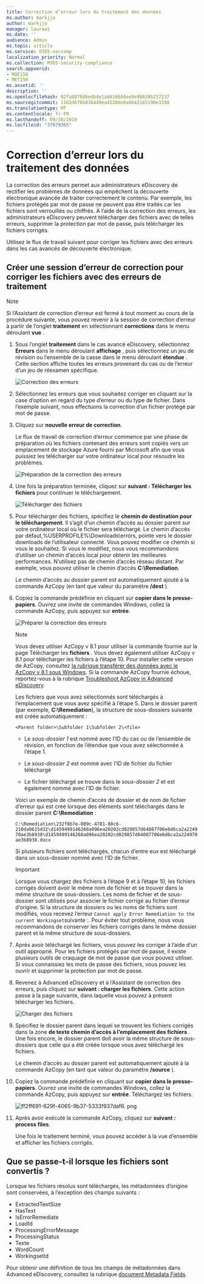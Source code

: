 ```yaml
---
title: Correction d’erreur lors du traitement des données
ms.author: markjjo
author: markjjo
manager: laurawi
ms.date: ''
audience: Admin
ms.topic: article
ms.service: O365-seccomp
localization_priority: Normal
ms.collection: M365-security-compliance
search.appverid:
- MOE150
- MET150
ms.assetid: ''
description: ''
ms.openlocfilehash: 02fa8870d6edb4e1a6616604ee0e98638b217237
ms.sourcegitcommit: 1162d676b036449ea4220de8a6642165190e3398
ms.translationtype: MT
ms.contentlocale: fr-FR
ms.lasthandoff: 09/20/2019
ms.locfileid: "37079365"
---
```

# <a name="error-remediation-when-processing-data"></a>Correction d’erreur lors du traitement des données

La correction des erreurs permet aux administrateurs eDiscovery de rectifier les problèmes de données qui empêchent la découverte électronique avancée de traiter correctement le contenu. Par exemple, les fichiers protégés par mot de passe ne peuvent pas être traités car les fichiers sont verrouillés ou chiffrés. À l’aide de la correction des erreurs, les administrateurs eDiscovery peuvent télécharger des fichiers avec de telles erreurs, supprimer la protection par mot de passe, puis télécharger les fichiers corrigés.

Utilisez le flux de travail suivant pour corriger les fichiers avec des erreurs dans les cas avancés de découverte électronique.

## <a name="create-an-error-remediation-session-to-remediate-files-with-processing-errors"></a>Créer une session d’erreur de correction pour corriger les fichiers avec des erreurs de traitement

>[!NOTE]
>Si l’Assistant de correction d’erreur est fermé à tout moment au cours de la procédure suivante, vous pouvez revenir à la session de correction d’erreur à partir de l’onglet **traitement** en sélectionnant **corrections** dans le menu déroulant **vue** .

1. Sous l’onglet **traitement** dans le cas avancé eDiscovery, sélectionnez **Erreurs** dans le menu déroulant **affichage** , puis sélectionnez un jeu de révision ou l’ensemble de la casse dans le menu déroulant **étendue** . Cette section affiche toutes les erreurs provenant du cas ou de l’erreur d’un jeu de réexamen spécifique.

   ![Correction des erreurs](media/8c2faf1a-834b-44fc-b418-6a18aed8b81a.png)

2. Sélectionnez les erreurs que vous souhaitez corriger en cliquant sur la case d’option en regard du type d’erreur ou du type de fichier.  Dans l’exemple suivant, nous effectuons la correction d’un fichier protégé par mot de passe.

3. Cliquez sur **nouvelle erreur de correction**.

    Le flux de travail de correction d’erreur commence par une phase de préparation où les fichiers contenant des erreurs sont copiés vers un emplacement de stockage Azure fourni par Microsoft afin que vous puissiez les télécharger sur votre ordinateur local pour résoudre les problèmes.

    ![Préparation de la correction des erreurs](media/390572ec-7012-47c4-a6b6-4cbb5649e8a8.png)

4. Une fois la préparation terminée, cliquez sur **suivant : Télécharger les fichiers** pour continuer le téléchargement.

    ![Télécharger des fichiers](media/6ac04b09-8e13-414a-9e24-7c75ba586363.png)

5. Pour télécharger des fichiers, spécifiez le **chemin de destination pour le téléchargement**. Il s’agit d’un chemin d’accès au dossier parent sur votre ordinateur local où le fichier sera téléchargé.  Le chemin d’accès par défaut,%USERPROFILE%\Downloads\errors, pointe vers le dossier downloads de l’utilisateur connecté. Vous pouvez modifier ce chemin si vous le souhaitez. Si vous le modifiez, nous vous recommandons d’utiliser un chemin d’accès local pour obtenir les meilleures performances. N’utilisez pas de chemin d’accès réseau distant. Par exemple, vous pouvez utiliser le chemin d’accès **C:\Remediation**. 

   Le chemin d’accès au dossier parent est automatiquement ajouté à la commande AzCopy (en tant que valeur du paramètre **/dest** ).

6. Copiez la commande prédéfinie en cliquant sur **copier dans le presse-papiers**. Ouvrez une invite de commandes Windows, collez la commande AzCopy, puis appuyez sur **entrée**.  

    ![Préparer la correction des erreurs](media/f364ab4d-31c5-4375-b69f-650f694a2f69.png)    

    > [!NOTE]
    > Vous devez utiliser AzCopy v 8.1 pour utiliser la commande fournie sur la page Télécharger les **fichiers** . Vous devez également utiliser AzCopy v 8.1 pour télécharger les fichiers à l’étape 10. Pour installer cette version de AzCopy, consultez [la rubrique transférer des données avec le AzCopy v 8.1 sous Windows](https://docs.microsoft.com/previous-versions/azure/storage/storage-use-azcopy). Si la commande AzCopy fournie échoue, reportez-vous à la rubrique [Troubleshoot AzCopy in Advanced eDiscovery](troubleshooting-azcopy.md).

    Les fichiers que vous avez sélectionnés sont téléchargés à l’emplacement que vous avez spécifié à l’étape 5. Dans le dossier parent (par exemple, **C:\Remediation**), la structure de sous-dossiers suivante est créée automatiquement :

    `<Parent folder>\Subfolder 1\Subfolder 2\<file>`

    - Le *sous-dossier 1* est nommé avec l’ID du cas ou de l’ensemble de révision, en fonction de l’étendue que vous avez sélectionnée à l’étape 1.

    - Le *sous-dossier 2* est nommé avec l’ID de fichier du fichier téléchargé

    - Le fichier téléchargé se trouve dans le *sous-dossier 2* et est également nommé avec l’ID de fichier.

    Voici un exemple de chemin d’accès de dossier et de nom de fichier d’erreur qui est créé lorsque des éléments sont téléchargés dans le dossier parent **C:\Remediation** :

    `C:\Remediation\232f8b7e-089c-4781-88c6-210da0615d32\d1459499146268a096ea20202cd029857d64087706e6d6ca2a224970ae3b8938\d1459499146268a096ea20202cd029857d64087706e6d6ca2a224970ae3b8938.docx`

    Si plusieurs fichiers sont téléchargés, chacun d’entre eux est téléchargé dans un sous-dossier nommé avec l’ID de fichier.

    > [!IMPORTANT]
    > Lorsque vous chargez des fichiers à l’étape 9 et à l’étape 10, les fichiers corrigés doivent avoir le même nom de fichier et se trouver dans la même structure de sous-dossiers. Les noms de fichier et de sous-dossier sont utilisés pour associer le fichier corrigé au fichier d’erreur d’origine. Si la structure de dossiers ou les noms de fichiers sont modifiés, vous recevez l’erreur `Cannot apply Error Remediation to the current Workingset`suivante :. Pour éviter tout problème, nous vous recommandons de conserver les fichiers corrigés dans le même dossier parent et la même structure de sous-dossiers.

7. Après avoir téléchargé les fichiers, vous pouvez les corriger à l’aide d’un outil approprié. Pour les fichiers protégés par mot de passe, il existe plusieurs outils de craquage de mot de passe que vous pouvez utiliser. Si vous connaissiez les mots de passe des fichiers, vous pouvez les ouvrir et supprimer la protection par mot de passe.

8. Revenez à Advanced eDiscovery et à l’Assistant de correction des erreurs, puis cliquez sur **suivant : charger les fichiers**.  Cette action passe à la page suivante, dans laquelle vous pouvez à présent télécharger les fichiers.

    ![Charger des fichiers](media/af3d8617-1bab-4ecd-8de0-22e53acba240.png)

9. Spécifiez le dossier parent dans lequel se trouvent les fichiers corrigés dans la zone **de texte chemin d’accès à l’emplacement des fichiers** . Une fois encore, le dossier parent doit avoir la même structure de sous-dossiers que celle qui a été créée lorsque vous avez téléchargé les fichiers.

    Le chemin d’accès au dossier parent est automatiquement ajouté à la commande AzCopy (en tant que valeur du paramètre **/source** ).

10. Copiez la commande prédéfinie en cliquant sur **copier dans le presse-papiers**. Ouvrez une invite de commandes Windows, collez la commande AzCopy, puis appuyez sur **entrée**. Téléchargez les fichiers.

    ![ff2ff691-629f-4065-9b37-5333f937daf6. png](media/ff2ff691-629f-4065-9b37-5333f937daf6.png)

11. Après avoir exécuté la commande AzCopy, cliquez sur **suivant : process files**.

    Une fois le traitement terminé, vous pouvez accéder à la vue d’ensemble et afficher les fichiers corrigés. 

## <a name="what-happens-when-files-are-remediated"></a>Que se passe-t-il lorsque les fichiers sont convertis ?

Lorsque les fichiers résolus sont téléchargés, les métadonnées d’origine sont conservées, à l’exception des champs suivants : 

- ExtractedTextSize
- HasText
- IsErrorRemediate
- LoadId
- ProcessingErrorMessage
- ProcessingStatus
- Texte
- WordCount
- WorkingsetId

Pour obtenir une définition de tous les champs de métadonnées dans Advanced eDiscovery, consultez la rubrique [document Metadata Fields](document-metadata-fields.md).
